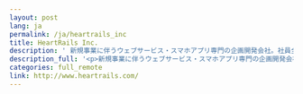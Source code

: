 ```yaml
---
layout: post
lang: ja
permalink: /ja/heartrails_inc
title: HeartRails Inc.
description: ' 新規事業に伴うウェブサービス・スマホアプリ専門の企画開発会社。社員全員がリモートワーク。 '
description_full: '<p>新規事業に伴うウェブサービス・スマホアプリ専門の企画開発会社。社員全員がリモートワーク。</p>'
categories: full_remote
link: http://www.heartrails.com/
---
```

